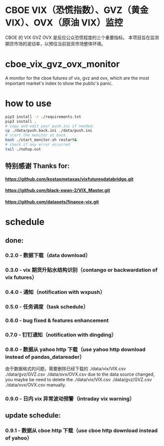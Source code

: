 # CBOE VIX（恐慌指数）、GVZ（黄金 VIX）、OVX（原油 VIX）监控
CBOE 的 VIX GVZ OVX 是反应公众恐慌程度的三个重要指标。
本项目旨在监测期货市场的波动率，以预估当前投资市场整体环境。

# cboe_vix_gvz_ovx_monitor
A monitor for the cboe futures of vix, gvz and ovx, which are the most important market's index to show the public's panic.

# how to use
```bash
pip3 install -r ./requirements.txt
pip3 install .
# copy and edit your push.ini if needed.
cp ./data/push.back.ini ./data/push.ini
# start the monitor at back
bash ./start_monitor.sh restart&
# check if any error occurred
tail ./nohup.out
```

## 特别感谢 Thanks for:
#### https://github.com/kostasmetaxas/vixfuturesdatabridge.git
#### https://github.com/black-swan-2/VIX_Master.git
#### https://github.com/datasets/finance-vix.git

# schedule
## done:
### 0.2.0 - 数据下载（data download）
### 0.3.0 - vix 期货升贴水结构识别（contango or backwardation of vix futures）
### 0.4.0 - 通知（notification with wxpush）
### 0.5.0 - 任务调度（task schedule）
### 0.6.0 - bug fixed & features enhancement
### 0.7.0 - 钉钉通知（notification with dingding）
### 0.8.0 - 数据从 yahoo http 下载（use yahoo http download instead of pandas_datareader）
由于数据格式的问题，需要删除已经下载的 ./data/vix/VIX.csv ./data/gvz/GVZ.csv ./data/ovx/OVX.csv
due to the data source changed, you maybe be need to delete the ./data/vix/VIX.csv ./data/gvz/GVZ.csv ./data/ovx/OVX.csv manually.
### 0.9.0 - 日内 vix 异常波动预警（intraday vix warning）
## update schedule:
### 0.9.1 - 数据从 cboe http 下载（use cboe http download instead of yahoo）
